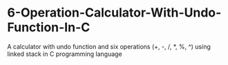 # 6-Operation-Calculator-With-Undo-Function-In-C
A calculator with undo function and six operations (+, -, /, *, %, ^) using linked stack in C programming language

